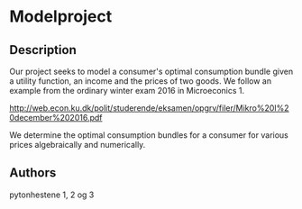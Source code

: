 # Modelproject

## Description

Our project seeks to model a consumer's optimal consumption bundle given a utility function, an income and the prices of two goods. We follow an example from the ordinary winter exam 2016 in Microeconics 1. 

http://web.econ.ku.dk/polit/studerende/eksamen/opgrv/filer/Mikro%20I%20december%202016.pdf

We determine the optimal consumption bundles for a consumer for various prices algebraically and numerically. 

## Authors
pytonhestene 1, 2 og 3
